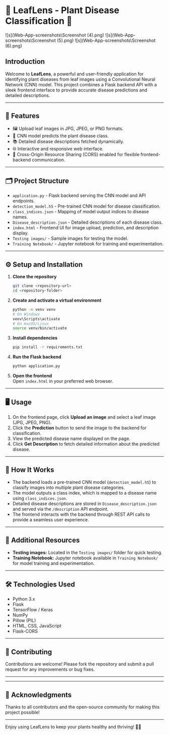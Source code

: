 # 🍃 LeafLens - Plant Disease Classification 🌿
![s](Web-App-screenshots\Screenshot (4).png)
![s](Web-App-screenshots\Screenshot (5).png)
![s](Web-App-screenshots\Screenshot (6).png)

## Introduction
Welcome to **LeafLens**, a powerful and user-friendly application for identifying plant diseases from leaf images using a Convolutional Neural Network (CNN) model. This project combines a Flask backend API with a sleek frontend interface to provide accurate disease predictions and detailed descriptions.

---

## 🚀 Features

- 🖼️ Upload leaf images in JPG, JPEG, or PNG formats.
- 🤖 CNN model predicts the plant disease class.
- 📚 Detailed disease descriptions fetched dynamically.
- 🌐 Interactive and responsive web interface.
- 🔄 Cross-Origin Resource Sharing (CORS) enabled for flexible frontend-backend communication.

---

## 🗂️ Project Structure

- `application.py` - Flask backend serving the CNN model and API endpoints.
- `detection_model.h5` - Pre-trained CNN model for disease classification.
- `class_indices.json` - Mapping of model output indices to disease names.
- `Disease_description.json` - Detailed descriptions of each disease class.
- `index.html` - Frontend UI for image upload, prediction, and description display.
- `Testing images/` - Sample images for testing the model.
- `Training Notebook/` - Jupyter notebook for training and experimentation.

---

## ⚙️ Setup and Installation

1. **Clone the repository**  
   ```bash
   git clone <repository-url>
   cd <repository-folder>
   ```

2. **Create and activate a virtual environment**  
   ```bash
   python -m venv venv
   # On Windows
   venv\Scripts\activate
   # On macOS/Linux
   source venv/bin/activate
   ```

3. **Install dependencies**  
   ```bash
   pip install -r requirements.txt
   ```

4. **Run the Flask backend**  
   ```bash
   python application.py
   ```

5. **Open the frontend**  
   Open `index.html` in your preferred web browser.

---

## 🖥️ Usage

1. On the frontend page, click **Upload an image** and select a leaf image (JPG, JPEG, PNG).
2. Click the **Prediction** button to send the image to the backend for classification.
3. View the predicted disease name displayed on the page.
4. Click **Get Description** to fetch detailed information about the predicted disease.

---

## 🧠 How It Works

- The backend loads a pre-trained CNN model (`detection_model.h5`) to classify images into multiple plant disease categories.
- The model outputs a class index, which is mapped to a disease name using `class_indices.json`.
- Detailed disease descriptions are stored in `Disease_description.json` and served via the `/description` API endpoint.
- The frontend interacts with the backend through REST API calls to provide a seamless user experience.

---

## 📁 Additional Resources

- **Testing images:** Located in the `Testing images/` folder for quick testing.
- **Training Notebook:** Jupyter notebook available in `Training Notebook/` for model training and experimentation.

---

## 🛠️ Technologies Used

- Python 3.x
- Flask
- TensorFlow / Keras
- NumPy
- Pillow (PIL)
- HTML, CSS, JavaScript
- Flask-CORS

---

## 🤝 Contributing

Contributions are welcome! Please fork the repository and submit a pull request for any improvements or bug fixes.

---

---

## 🎉 Acknowledgments

Thanks to all contributors and the open-source community for making this project possible!

---

Enjoy using LeafLens to keep your plants healthy and thriving! 🌱🍀
